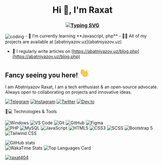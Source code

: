 <h1 align="center">Hi 👋, I'm Raxat</h1>
<h3 align="center"><a href="https://git.io/typing-svg"><img src="https://readme-typing-svg.demolab.com?font=Fira+Code&size=30&pause=1000&center=true&vCenter=true&width=435&lines=FRONT-END+DEVELOPER" alt="Typing SVG" /></a></h3>

<img align="center" alt="coding" width="400" src="https://camo.githubusercontent.com/cae12fddd9d6982901d82580bdf321d81fb299141098ca1c2d4891870827bf17/68747470733a2f2f6d69726f2e6d656469756d2e636f6d2f6d61782f313336302f302a37513379765349765f7430696f4a2d5a2e676966">
- 🌱 I’m currently learning **Javascript, php** 
- 👨‍💻 All of my projects are available at [abatniyazov.uz](abatniyazov.uz)

- 📝 I regularly write articles on [https://abatniyazov.uz/blog.php](https://abatniyazov.uz/blog.php)

## Fancy seeing you here!   <img src="https://github.com/Raxat404/Raxat404/blob/main/wave.gif" height="30">




I am Abatniyazov Raxat,  I am a tech enthusiast & an open-source advocate. Always open to collaborating on projects and innovative ideas. 


[![Telegram](https://img.shields.io/badge/Telegram-2CA5E0?style=for-the-badge&logo=telegram&logoColor=white)](https://t.me/Raxat_404)
[![Instagram](https://img.shields.io/badge/Instagram-E4405F?style=for-the-badge&logo=instagram&logoColor=white)](https://www.instagram.com/17.Raxat)
[![Twitter](https://img.shields.io/badge/Twitter-1DA1F2?style=for-the-badge&logo=twitter&logoColor=white)](https://twitter.com/Raxat404)
[![Dev.to](https://img.shields.io/badge/dev.to-0A0A0A?style=for-the-badge&logo=dev-dot-to&logoColor=white)](https://dev.to/raxat404)


🚀💻 Technologies & Tools

![Windows](https://img.shields.io/badge/Windows-0078D6?style=for-the-badge&logo=windows&logoColor=white)
![VS Code](https://img.shields.io/badge/VS_Code-007ACC?style=for-the-badge&logo=visual-studio-code&logoColor=white)
![Git](https://img.shields.io/badge/Git-F05032?style=for-the-badge&logo=git&logoColor=white)
![GitHub](https://img.shields.io/badge/GitHub-181717?style=for-the-badge&logo=github&logoColor=white)
![Figma](https://img.shields.io/badge/Figma-F24E1E?style=for-the-badge&logo=figma&logoColor=white&labelColor=black)
<br>
![PHP](https://img.shields.io/badge/PHP-777BB4?style=for-the-badge&logo=php&logoColor=white)
![MySQL](https://img.shields.io/badge/MySQL-4479A1?style=for-the-badge&logo=mysql&logoColor=white) 
![JavaScript](https://img.shields.io/badge/JavaScript-F7DF1E?style=for-the-badge&logo=javascript&logoColor=black) 
![HTML5](https://img.shields.io/badge/HTML5-E34F26?style=for-the-badge&logo=html5&logoColor=white) 
![CSS3](https://img.shields.io/badge/CSS3-1572B6?style=for-the-badge&logo=css3&logoColor=white) 
![SCSS](https://img.shields.io/badge/SCSS-CC6699?style=for-the-badge&logo=sass&logoColor=white) 
![Bootstrap 5](https://img.shields.io/badge/Bootstrap-563D7C?style=for-the-badge&logo=bootstrap&logoColor=white) 
![Tailwind CSS](https://img.shields.io/badge/Tailwind_CSS-38B2AC?style=for-the-badge&logo=tailwind-css&logoColor=white) 

![GitHub stats](https://github-readme-stats.vercel.app/api?username=raxat404&show_icons=true&theme=radical) <br>
![WakaTime Stats](https://github-readme-stats.vercel.app/api/wakatime?username=Raxat404&theme=radical)
![Top Languages Card](https://github-readme-stats.vercel.app/api/top-langs/?username=raxat404&theme=radical)

<p align="left"> <a href="https://github.com/ryo-ma/github-profile-trophy"><img src="https://github-profile-trophy.vercel.app/?username=raxat404&theme=onestar&row=1&margin-w=15&margin-h=15&no-bg=true" alt="raxat404" /></a> </p>
